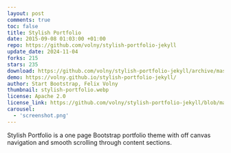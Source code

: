 ```yaml
---
layout: post
comments: true
toc: false
title: Stylish Portfolio
date: 2015-09-08 01:03:00 +01:00
repo: https://github.com/volny/stylish-portfolio-jekyll
update_date: 2024-11-04
forks: 215
stars: 235
download: https://github.com/volny/stylish-portfolio-jekyll/archive/master.zip
demo: https://volny.github.io/stylish-portfolio-jekyll/
author: Start Bootstrap, Felix Volny
thumbnail: stylish-portfolio.webp
license: Apache 2.0
license_link: https://github.com/volny/stylish-portfolio-jekyll/blob/master/LICENSE
carousel:
  - 'screenshot.png'
---
```


Stylish Portfolio is a one page Bootstrap portfolio theme with off canvas navigation and smooth scrolling through content sections.
